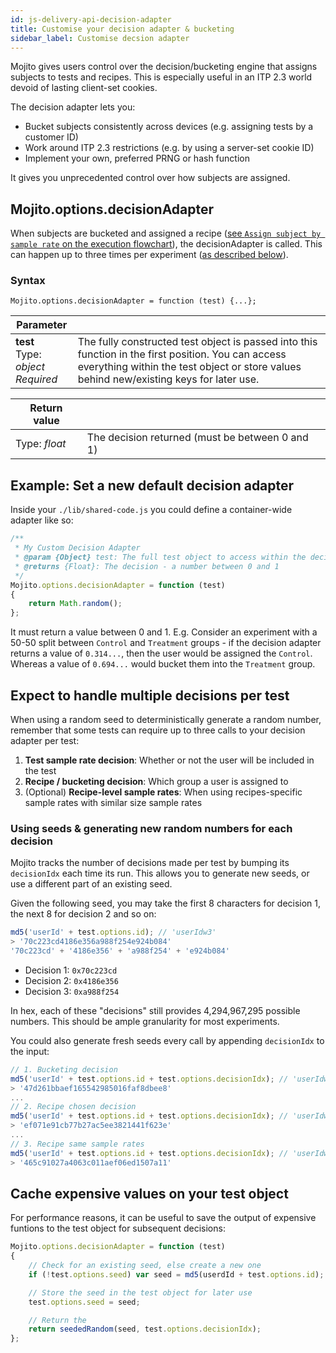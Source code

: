 ```yaml
---
id: js-delivery-api-decision-adapter
title: Customise your decision adapter & bucketing
sidebar_label: Customise decsion adapter
---
```


Mojito gives users control over the decision/bucketing engine that assigns subjects to tests and recipes. This is especially useful in an ITP 2.3 world devoid of lasting client-set cookies.

The decision adapter lets you:

 - Bucket subjects consistently across devices (e.g. assigning tests by a customer ID)
 - Work around ITP 2.3 restrictions (e.g. by using a server-set cookie ID)
 - Implement your own, preferred PRNG or hash function

It gives you unprecedented control over how subjects are assigned.

## Mojito.options.decisionAdapter

When subjects are bucketed and assigned a recipe ([see `Assign subject by sample rate` on the execution flowchart](js-delivery-api-execution-order#split-test-object-execution-flowchart)), the decisionAdapter is called. This can happen up to three times per experiment ([as described below](#expect-to-handle-multiple-decisions-per-test)).

### Syntax

`Mojito.options.decisionAdapter = function (test) {...};`

Parameter | &nbsp;
--|--
**test** <br> Type: *object* <br> *Required* | The fully constructed test object is passed into this function in the first position. You can access everything within the test object or store values behind new/existing keys for later use.

Return value | &nbsp;
--|--
Type: *float* | The decision returned (must be between 0 and 1)


## Example: Set a new default decision adapter

Inside your `./lib/shared-code.js` you could define a container-wide adapter like so:

```js
/**
 * My Custom Decision Adapter
 * @param {Object} test: The full test object to access within the decisionAdapter
 * @returns {Float}: The decision - a number between 0 and 1
 */
Mojito.options.decisionAdapter = function (test)
{
    return Math.random();
};
```

It must return a value between 0 and 1. E.g. Consider an experiment with a 50-50 split between `Control` and `Treatment` groups - if the decision adapter returns a value of `0.314...`, then the user would be assigned the `Control`. Whereas a value of `0.694...` would bucket them into the `Treatment` group.

## Expect to handle multiple decisions per test

When using a random seed to deterministically generate a random number, remember that some tests can require up to three calls to your decision adapter per test:

1. **Test sample rate decision**: Whether or not the user will be included in the test
2. **Recipe / bucketing decision**: Which group a user is assigned to
3. (Optional) **Recipe-level sample rates**: When using recipes-specific sample rates with similar size sample rates

### Using seeds & generating new random numbers for each decision

Mojito tracks the number of decisions made per test by bumping its `decisionIdx` each time its run. This allows you to generate new seeds, or use a different part of an existing seed. 

Given the following seed, you may take the first 8 characters for decision 1, the next 8 for decision 2 and so on:

```js
md5('userId' + test.options.id); // 'userIdw3'
> '70c223cd4186e356a988f254e924b084'
'70c223cd' + '4186e356' + 'a988f254' + 'e924b084'
```

 - Decision 1: `0x70c223cd`
 - Decision 2: `0x4186e356`
 - Decision 3: `0xa988f254`

In hex, each of these "decisions" still provides 4,294,967,295 possible numbers. This should be ample granularity for most experiments.

You could also generate fresh seeds every call by appending `decisionIdx` to the input:

```js
// 1. Bucketing decision
md5('userId' + test.options.id + test.options.decisionIdx); // 'userIdw30'
> '47d261bbaef165542985016faf8dbee8'
...
// 2. Recipe chosen decision
md5('userId' + test.options.id + test.options.decisionIdx); // 'userIdw31'
> 'ef071e91cb77b27ac5ee3821441f623e'
...
// 3. Recipe same sample rates
md5('userId' + test.options.id + test.options.decisionIdx); // 'userIdw32'
> '465c91027a4063c011aef06ed1507a11'
```

## Cache expensive values on your test object

For performance reasons, it can be useful to save the output of expensive funtions to the test object for subsequent decisions:

```js
Mojito.options.decisionAdapter = function (test)
{
    // Check for an existing seed, else create a new one
    if (!test.options.seed) var seed = md5(userdId + test.options.id); 

    // Store the seed in the test object for later use
    test.options.seed = seed;

    // Return the 
    return seededRandom(seed, test.options.decisionIdx);
};
```


